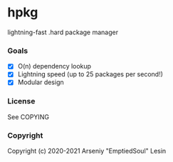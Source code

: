 # hpkg
lightning-fast .hard package manager 
### Goals
 - [X] O(n) dependency lookup
 - [X] Lightning speed (up to 25 packages per second!)
 - [X] Modular design
### License
See COPYING
### Copyright
Copyright (c) 2020-2021 Arseniy "EmptiedSoul" Lesin

